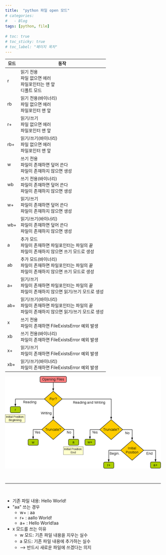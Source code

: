 ```yaml
---
title:  "python 파일 open 모드"
# categories:
#   - Blog
tags: [python, file]

# toc: true
# toc_sticky: true
# toc_label: "페이지 목차"
---
```



|모드|동작|
|---|---|
|r|읽기 전용<br>파일 없으면 에러<br>파일포인터는 맨 앞<br>디폴트 모드|
|rb|읽기 전용(바이너리)<br>파일 없으면 에러<br>파일포인터 맨 앞|
|r+|읽기/쓰기<br>파일 없으면 에러<br>파일포인터 맨 앞|
|rb+|읽기/쓰기(바이너리)<br>파일 없으면 에러<br>파일포인터 맨 앞|
|w|쓰기 전용<br>파일이 존재하면 덮어 쓴다<br>파일이 존재하지 않으면 생성|
|wb|쓰기 전용(바이너리)<br>파일이 존재하면 덮어 쓴다<br>파일이 존재하지 않으면 생성|
|w+|읽기/쓰기<br>파일이 존재하면 덮어 쓴다<br>파일이 존재하지 않으면 생성|
|wb+|읽기/쓰기(바이너리)<br>파일이 존재하면 덮어 쓴다<br>파일이 존재하지 않으면 생성|
|a|추가 모드<br>파일이 존재하면 파일포인터는 파일의 끝<br>파일이 존재하지 않으면 쓰기 모드로 생성|
|ab|추가 모드(바이너리)<br>파일이 존재하면 파일포인터는 파일의 끝<br>파일이 존재하지 않으면 쓰기 모드로 생성|
|a+|읽기/쓰기<br>파일이 존재하면 파일포인터는 파일의 끝<br>파일이 존재하지 않으면 읽기/쓰기 모드로 생성|
|ab+|읽기/쓰기(바이너리)<br>파일이 존재하면 파일포인터는 파일의 끝<br>파일이 존재하지 않으면 읽기/쓰기 모드로 생성|
|x|쓰기 전용<br>파일이 존재하면 FileExistsError 예외 발생|
|xb|쓰기 전용(바이너리)<br>파일이 존재하면  FileExistsError 예외 발생|
|x+|읽기/쓰기<br>파일이 존재하면  FileExistsError 예외 발생|
|xb+|읽기/쓰기(바이너리)<br>파일이 존재하면  FileExistsError 예외 발생|

![](/assets/post_img/python_fileopen_mode.png)

<br>

---
<br>

+ 기존 파일 내용: Hello World!
+ "aa" 쓰는 경우
  + w+ :  aa
  + r+ :  aallo World!
  + a+ :  Hello World!aa
+ x 모드를 쓰는 이유
  + w 모드: 기존 파일 내용을 지우는 실수
  + a 모드: 기존 파일 내용에 추가하는 실수
  + ⟶ 반드시 새로운 파일에 쓰겠다는 의지
